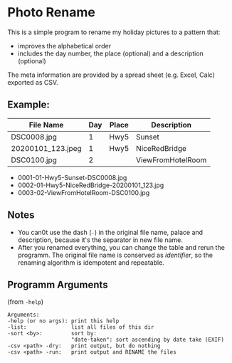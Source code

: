# Photo Rename

This is a simple program to rename my holiday pictures to a pattern that:
 - improves the alphabetical order
 - includes the day number, the place (optional) and a description (optional)
 
 The meta information are provided by a spread sheet (e.g. Excel, Calc) exported as CSV.
 
## Example:
| File Name          | Day | Place | Description       |
|--------------------|-----|-------|-------------------|
| DSC0008.jpg        | 1   |  Hwy5 | Sunset            |
| 20200101_123.jpeg  | 1   |  Hwy5 | NiceRedBridge     |
| DSC0100.jpg        | 2   |       | ViewFromHotelRoom |

* 0001-01-Hwy5-Sunset-DSC0008.jpg
* 0002-01-Hwy5-NiceRedBridge-20200101_123.jpg
* 0003-02-ViewFromHotelRoom-DSC0100.jpg

## Notes
* You can0t use the dash (`-`) in the original file name, palace and description,
  because it's the separator in new file name.
* After you renamed everything, you can change the table and rerun the programm.
  The original file name is conserved as _identifier_, so the renaming algorithm
  is idempotent and repeatable.
  
## Programm Arguments
(from `-help`)
```
Arguments:
-help (or no args): print this help
-list:              list all files of this dir
-sort <by>:         sort by:
                    "date-taken": sort ascending by date take (EXIF)
-csv <path> -dry:   print output, but do nothing
-csv <path> -run:   print output and RENAME the files
```